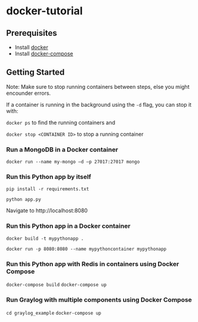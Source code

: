 # docker-tutorial

## Prerequisites

- Install [docker](https://www.docker.com/get-started)
- Install [docker-compose](https://docs.docker.com/compose/install/)

## Getting Started

Note: Make sure to stop running containers between steps, else you might encounder errors.

If a container is running in the background using the `-d` flag, you can stop it with:

`docker ps` to find the running containers and

`docker stop <CONTAINER ID>` to stop a running container

### Run a MongoDB in a Docker container

`docker run --name my-mongo –d –p 27017:27017 mongo`

### Run this Python app by itself

`pip install -r requirements.txt`

`python app.py`

Navigate to http://localhost:8080

### Run this Python app in a Docker container

`docker build -t mypythonapp .`

`docker run -p 8080:8080 --name mypythoncontainer mypythonapp`

### Run this Python app with Redis in containers using Docker Compose

`docker-compose build`
`docker-compose up`

### Run Graylog with multiple components using Docker Compose

`cd graylog_example`
`docker-compose up`